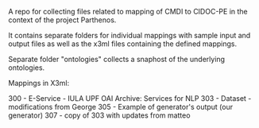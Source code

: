 
A repo for collecting files related to mapping of CMDI to CIDOC-PE in the context of the project Parthenos.

It contains separate folders for individual mappings
with sample input and output files as well as the x3ml files containing the defined mappings.

Separate folder "ontologies" collects a snaphost of the underlying ontologies.

Mappings in X3ml:

300 - E-Service - IULA UPF OAI Archive: Services for NLP
303 - Dataset - modifications from George
305 - Example of generator's output (our generator)
307 - copy of 303 with updates from matteo
